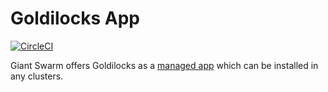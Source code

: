 # Goldilocks App

[![CircleCI](https://circleci.com/gh/giantswarm/goldilocks-app.svg?style=shield)](https://circleci.com/gh/giantswarm/promtail-app)

Giant Swarm offers Goldilocks as a [managed app](https://docs.giantswarm.io/changes/managed-apps/) which can be installed in any clusters.